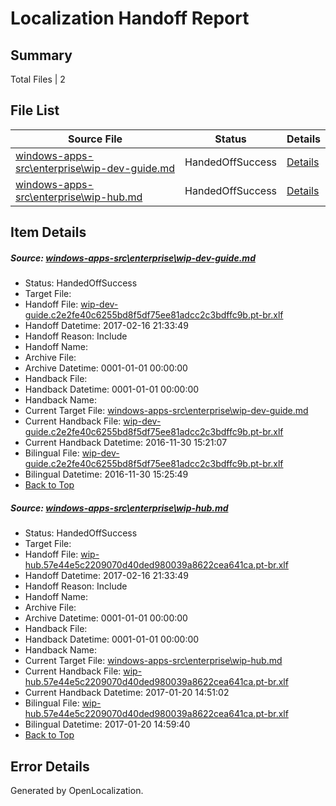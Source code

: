 # <a name='report-top'></a> Localization Handoff Report

## Summary
 Total Files | 2

## File List
 Source File | Status | Details 
 ----------- | ------ | ------- 
 [windows-apps-src\enterprise\wip-dev-guide.md](https://cpubwin.visualstudio.com/windows-uwp/_git/windows-uwp/commit/c4c00a8bf5c3dc6d3992cef81d7eb37266f3d8bb?path=windows-apps-src%2Fenterprise%2Fwip-dev-guide.md&_a=contents) | HandedOffSuccess | [Details](#7d555d4c8b9f749f1a924166176090efc291d4c22527)
 [windows-apps-src\enterprise\wip-hub.md](https://cpubwin.visualstudio.com/windows-uwp/_git/windows-uwp/commit/c4c00a8bf5c3dc6d3992cef81d7eb37266f3d8bb?path=windows-apps-src%2Fenterprise%2Fwip-hub.md&_a=contents) | HandedOffSuccess | [Details](#f624d20d33f560f151b40bd1a405711d697fd4cb2528)

## Item Details
##### <a name='7d555d4c8b9f749f1a924166176090efc291d4c22527'></a> Source: [windows-apps-src\enterprise\wip-dev-guide.md](https://cpubwin.visualstudio.com/windows-uwp/_git/windows-uwp/commit/c4c00a8bf5c3dc6d3992cef81d7eb37266f3d8bb?path=windows-apps-src%2Fenterprise%2Fwip-dev-guide.md&_a=contents)
* Status: HandedOffSuccess
* Target File: 
* Handoff File: [wip-dev-guide.c2e2fe40c6255bd8f5df75ee81adcc2c3bdffc9b.pt-br.xlf](https://cpubwin.visualstudio.com/windows-uwp/_git/WDCLib.handoff/commit/85ba8df327016be4c003ecbb459f99a737cde239?path=ol-handoff%2Fcpubwin%2Fwindows-uwp.pt-br%2Fmaster%2Fwip-dev-guide.c2e2fe40c6255bd8f5df75ee81adcc2c3bdffc9b.pt-br.xlf&_a=contents)
* Handoff Datetime: 2017-02-16 21:33:49
* Handoff Reason: Include
* Handoff Name: 
* Archive File: 
* Archive Datetime: 0001-01-01 00:00:00
* Handback File: 
* Handback Datetime: 0001-01-01 00:00:00
* Handback Name: 
* Current Target File: [windows-apps-src\enterprise\wip-dev-guide.md](https://cpubwin.visualstudio.com/windows-uwp/_git/windows-uwp.pt-br/commit/1112dc6c841af42e31345a8cc529032c5fb861ec?path=windows-apps-src%2Fenterprise%2Fwip-dev-guide.md&_a=contents)
* Current Handback File: [wip-dev-guide.c2e2fe40c6255bd8f5df75ee81adcc2c3bdffc9b.pt-br.xlf](https://cpubwin.visualstudio.com/windows-uwp/_git/WDCLib.handback/commit/2d3fbe5069de1c400b9de01847b241bca6e7ba3d?path=ol-handback%2Fcpubwin%2Fwindows-uwp.pt-br%2Fmaster%2Fwip-dev-guide.c2e2fe40c6255bd8f5df75ee81adcc2c3bdffc9b.pt-br.xlf&_a=contents)
* Current Handback Datetime: 2016-11-30 15:21:07
* Bilingual File: [wip-dev-guide.c2e2fe40c6255bd8f5df75ee81adcc2c3bdffc9b.pt-br.xlf](https://cpubwin.visualstudio.com/windows-uwp/_git/WDCLib.handback/commit/2d3fbe5069de1c400b9de01847b241bca6e7ba3d?path=ol-handback%2Fcpubwin%2Fwindows-uwp.pt-br%2Fmaster%2Fwip-dev-guide.c2e2fe40c6255bd8f5df75ee81adcc2c3bdffc9b.pt-br.xlf&_a=contents)
* Bilingual Datetime: 2016-11-30 15:25:49
* [Back to Top](#report-top)

##### <a name='f624d20d33f560f151b40bd1a405711d697fd4cb2528'></a> Source: [windows-apps-src\enterprise\wip-hub.md](https://cpubwin.visualstudio.com/windows-uwp/_git/windows-uwp/commit/c4c00a8bf5c3dc6d3992cef81d7eb37266f3d8bb?path=windows-apps-src%2Fenterprise%2Fwip-hub.md&_a=contents)
* Status: HandedOffSuccess
* Target File: 
* Handoff File: [wip-hub.57e44e5c2209070d40ded980039a8622cea641ca.pt-br.xlf](https://cpubwin.visualstudio.com/windows-uwp/_git/WDCLib.handoff/commit/85ba8df327016be4c003ecbb459f99a737cde239?path=ol-handoff%2Fcpubwin%2Fwindows-uwp.pt-br%2Fmaster%2Fwip-hub.57e44e5c2209070d40ded980039a8622cea641ca.pt-br.xlf&_a=contents)
* Handoff Datetime: 2017-02-16 21:33:49
* Handoff Reason: Include
* Handoff Name: 
* Archive File: 
* Archive Datetime: 0001-01-01 00:00:00
* Handback File: 
* Handback Datetime: 0001-01-01 00:00:00
* Handback Name: 
* Current Target File: [windows-apps-src\enterprise\wip-hub.md](https://cpubwin.visualstudio.com/windows-uwp/_git/windows-uwp.pt-br/commit/f6915a2118c39afd5018c437e0f4a34ad43ea07a?path=windows-apps-src%2Fenterprise%2Fwip-hub.md&_a=contents)
* Current Handback File: [wip-hub.57e44e5c2209070d40ded980039a8622cea641ca.pt-br.xlf](https://cpubwin.visualstudio.com/windows-uwp/_git/WDCLib.handback/commit/b6f9dbb4de8a2553950a94e79be8b916fb133403?path=ol-handback%2Fcpubwin%2Fwindows-uwp.pt-br%2Fmaster%2Fwip-hub.57e44e5c2209070d40ded980039a8622cea641ca.pt-br.xlf&_a=contents)
* Current Handback Datetime: 2017-01-20 14:51:02
* Bilingual File: [wip-hub.57e44e5c2209070d40ded980039a8622cea641ca.pt-br.xlf](https://cpubwin.visualstudio.com/windows-uwp/_git/WDCLib.handback/commit/b6f9dbb4de8a2553950a94e79be8b916fb133403?path=ol-handback%2Fcpubwin%2Fwindows-uwp.pt-br%2Fmaster%2Fwip-hub.57e44e5c2209070d40ded980039a8622cea641ca.pt-br.xlf&_a=contents)
* Bilingual Datetime: 2017-01-20 14:59:40
* [Back to Top](#report-top)


## Error Details

Generated by OpenLocalization.
